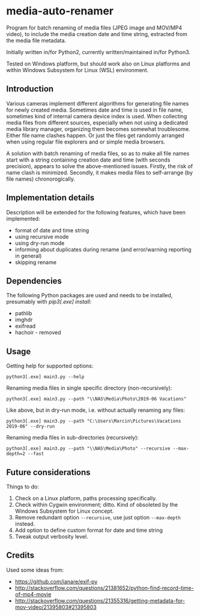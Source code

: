 # media-auto-renamer
Program for batch renaming of media files (JPEG image and MOV/MP4 video), to include the media creation date and time string, extracted from the media file metadata.

Initially written in/for Python2, currently written/maintained in/for Python3.

Tested on Windows platform, but should work also on Linux platforms and within Windows Subsystem for Linux (WSL) environment.

## Introduction

Various cameras implement different algorithms for generating file names for newly created media. 
Sometimes date and time is used in file name, sometimes kind of internal camera device index is used.
When collecting media files from different sources, especially when not using a dedicated media
library manager, organizing them becomes somewhat troublesome. Either file name clashes happen.
Or just the files get randomly arranged when using regular file explorers and or simple media browsers. 

A solution with batch renaming of media files, so as to make all file names start with a string
containing creation date and time (with seconds precision), appears to solve the above-mentioned issues. 
Firstly, the risk of name clash is minimized. Secondly, it makes media files
to self-arrange (by file names) chronorogically.

## Implementation details

Description will be extended for the following features, which have been implemented:
* format of date and time string
* using recursive mode
* using dry-run mode
* informing about duplicates during rename (and error/warning reporting in general)
* skipping rename

## Dependencies

The following Python packages are used and needs to be installed, presumably with *pip3[.exe] install*:
* pathlib
* imghdr
* exifread
* hachoir - removed

## Usage

Getting help for supported options:

`python3[.exe] main3.py --help`

Renaming media files in single specific directory (non-recursively):

`python3[.exe] main3.py --path "\\NAS\Media\Photo\2019-06 Vacations"`

Like above, but in dry-run mode, i.e. without actually renaming any files:

`python3[.exe] main3.py --path "C:\Users\Marcin\Pictures\Vacations 2019-06" --dry-run`

Renaming media files in sub-directories (recursively):

`python3[.exe] main3.py --path "\\NAS\Media\Photo" --recursive --max-depth=2 --fast`

## Future considerations

Things to do:
1. Check on a Linux platform, paths processing specifically.
1. Check within Cygwin environment; ditto. Kind of obsoleted by the Windows Subsystem for Linux concept.
1. Remove redundant option `--recursive`, use just option `--max-depth` instead.
1. Add option to define custom format for date and time string
1. Tweak output verbosity level.

## Credits

Used some ideas from:
* https://github.com/ianare/exif-py
* http://stackoverflow.com/questions/21381652/python-find-record-time-of-mp4-movie
* http://stackoverflow.com/questions/21355316/getting-metadata-for-mov-video/21395803#21395803
